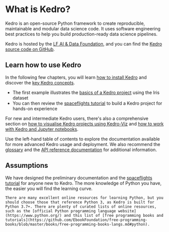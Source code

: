 # What is Kedro?

Kedro is an open-source Python framework to create reproducible, maintainable and modular data science code. It uses software engineering best practices to help you build production-ready data science pipelines.

Kedro is hosted by the [LF AI & Data Foundation](https://lfaidata.foundation/), and you can find the [Kedro source code on GitHub](https://github.com/kedro-org/kedro).

## Learn how to use Kedro

In the following few chapters, you will learn [how to install Kedro](../get_started/install.md) and discover the [key Kedro concepts](../get_started/kedro_concepts.md).

- The first example illustrates the [basics of a Kedro project](../get_started/new_project.md) using the Iris dataset
- You can then review the [spaceflights tutorial](../tutorial/tutorial_template.md) to build a Kedro project for hands-on experience

For new and intermediate Kedro users, there's also a comprehensive section on [how to visualise Kedro projects using Kedro-Viz](../visualisation/kedro-viz_visualisation.md) and [how to work with Kedro and Jupyter notebooks](../notebooks_and_ipython/kedro_and_notebooks).

Use the left-hand table of contents to explore the documentation available for more advanced Kedro usage and deployment. We also recommend the [glossary](../resources/glossary.md) and the [API reference documentation](/kedro) for additional information.

## Assumptions

We have designed the preliminary documentation and the [spaceflights tutorial](../tutorial/spaceflights_tutorial.md) for anyone new to Kedro. The more knowledge of Python you have, the easier you will find the learning curve.

```{note}
There are many excellent online resources for learning Python, but you should choose those that reference Python 3, as Kedro is built for Python 3.7+. There are plenty of curated lists of online resources, such as the [official Python programming language website](https://www.python.org/) and this list of [free programming books and tutorials](https://github.com/EbookFoundation/free-programming-books/blob/master/books/free-programming-books-langs.md#python).

```

